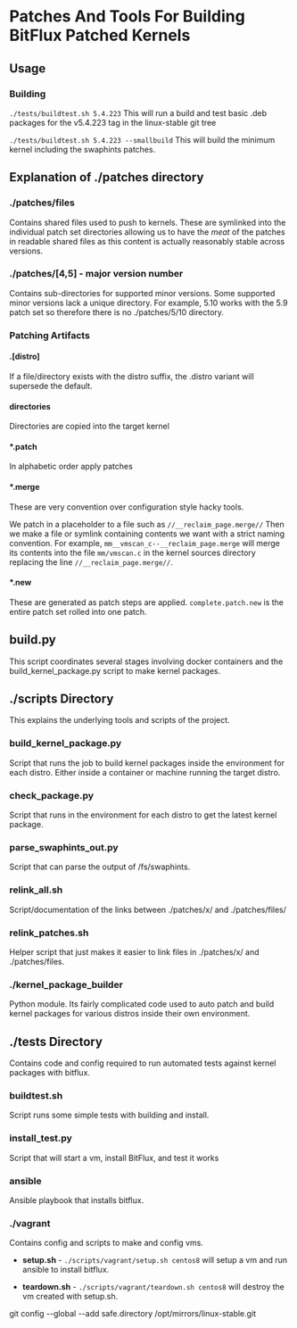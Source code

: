 # Patches And Tools For Building BitFlux Patched Kernels

## Usage
### Building
`
./tests/buildtest.sh 5.4.223
`
This will run a build and test basic .deb packages for the v5.4.223 tag in the linux-stable git tree

`
./tests/buildtest.sh 5.4.223 --smallbuild
`
This will build the minimum kernel including the swaphints patches.


## Explanation of ./patches directory
### ./patches/files
Contains shared files used to push to kernels.  These are symlinked into the individual patch set directories allowing us to have the _meat_ of the patches in readable shared files as this content is actually reasonably stable across versions.

### ./patches/[4,5] - major version number
Contains sub-directories for supported minor versions.  Some supported minor versions lack a unique directory.  For example, 5.10 works with the 5.9 patch set so therefore there is no ./patches/5/10 directory.

### Patching Artifacts
#### .[distro]
If a file/directory exists with the distro suffix, the .distro variant will supersede the default.

#### directories
Directories are copied into the target kernel

#### \*.patch
In alphabetic order apply patches

#### \*.merge
These are very convention over configuration style hacky tools.

We patch in a placeholder to a file such as `//__reclaim_page.merge//`
Then we make a file or symlink containing contents we want with a strict naming convention.
For example, `mm__vmscan_c--__reclaim_page.merge` will merge its contents into the file `mm/vmscan.c` in the kernel sources directory replacing the line `//__reclaim_page.merge//`.

#### \*.new
These are generated as patch steps are applied.  `complete.patch.new` is the entire patch set rolled into one patch.

## build.py
This script coordinates several stages involving docker containers and the build_kernel_package.py script to make kernel packages.

## ./scripts Directory
This explains the underlying tools and scripts of the project.

### build_kernel_package.py
Script that runs the job to build kernel packages inside the environment for each distro.  Either inside a container or machine running the target distro.

### check_package.py
Script that runs in the environment for each distro to get the latest kernel package.

### parse_swaphints_out.py
Script that can parse the output of /fs/swaphints.

### relink_all.sh
Script/documentation of the links between ./patches/x/ and ./patches/files/

### relink_patches.sh
Helper script that just makes it easier to link files in ./patches/x/ and ./patches/files.

### ./kernel_package_builder
Python module.  Its fairly complicated code used to auto patch and build kernel packages for various distros inside their own environment.

## ./tests Directory
Contains code and config required to run automated tests against kernel packages with bitflux.

### buildtest.sh
Script runs some simple tests with building and install.

### install_test.py
Script that will start a vm, install BitFlux, and test it works

### ansible
Ansible playbook that installs bitflux.

### ./vagrant
Contains config and scripts to make and config vms.

- **setup.sh** - `./scripts/vagrant/setup.sh centos8`  will setup a vm and run ansible to install bitflux.

- **teardown.sh** - `./scripts/vagrant/teardown.sh centos8`  will destroy the vm created with setup.sh.



git config --global --add safe.directory /opt/mirrors/linux-stable.git
